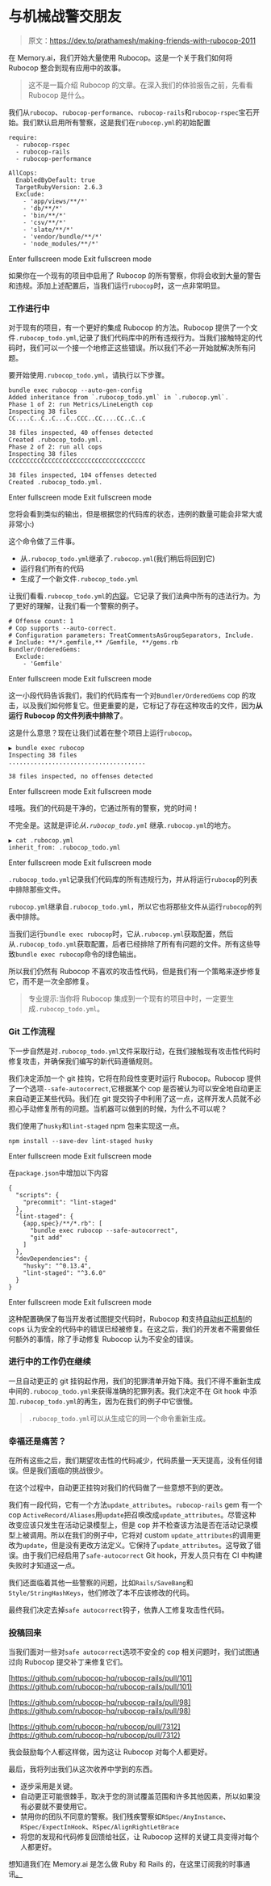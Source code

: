 # 与机械战警交朋友

> 原文：<https://dev.to/prathamesh/making-friends-with-rubocop-2011>

在 Memory.ai，我们开始大量使用 Rubocop。这是一个关于我们如何将 Rubocop 整合到现有应用中的故事。

> 这不是一篇介绍 Rubocop 的文章。在深入我们的体验报告之前，先看看 Rubocop 是什么。

我们从`rubocop`、`rubocop-performance`、`rubocop-rails`和`rubocop-rspec`宝石开始。我们默认启用所有警察，这是我们在`rubocop.yml`的初始配置

```
require:
  - rubocop-rspec
  - rubocop-rails
  - rubocop-performance

AllCops:
  EnabledByDefault: true
  TargetRubyVersion: 2.6.3
  Exclude:
    - 'app/views/**/*'
    - 'db/**/*'
    - 'bin/**/*'
    - 'csv/**/*'
    - 'slate/**/*'
    - 'vendor/bundle/**/*'
    - 'node_modules/**/*' 
```

Enter fullscreen mode Exit fullscreen mode

如果你在一个现有的项目中启用了 Rubocop 的所有警察，你将会收到大量的警告和违规。添加上述配置后，当我们运行`rubocop`时，这一点非常明显。

### 工作进行中

对于现有的项目，有一个更好的集成 Rubocop 的方法。Rubocop 提供了一个文件`.rubocop_todo.yml`,记录了我们代码库中的所有违规行为。当我们接触特定的代码时，我们可以一个接一个地修正这些错误。所以我们不必一开始就解决所有问题。

要开始使用`.rubocop_todo.yml`，请执行以下步骤。

```
bundle exec rubocop --auto-gen-config
Added inheritance from `.rubocop_todo.yml` in `.rubocop.yml`.
Phase 1 of 2: run Metrics/LineLength cop
Inspecting 38 files
CC....C..C..C...C..CCC..CC....CC..C..C

38 files inspected, 40 offenses detected
Created .rubocop_todo.yml.
Phase 2 of 2: run all cops
Inspecting 38 files
CCCCCCCCCCCCCCCCCCCCCCCCCCCCCCCCCCCCCC

38 files inspected, 104 offenses detected
Created .rubocop_todo.yml. 
```

Enter fullscreen mode Exit fullscreen mode

您将会看到类似的输出，但是根据您的代码库的状态，违例的数量可能会非常大或非常小:)

这个命令做了三件事。

*   从`.rubocop_todo.yml`继承了`.rubocop.yml`(我们稍后将回到它)
*   运行我们所有的代码
*   生成了一个新文件`.rubocop_todo.yml`

让我们看看`.rubocop_todo.yml`的[内容](https://gist.github.com/prathamesh-sonpatki/147e4299572235762bac6abdae555574)。它记录了我们法典中所有的违法行为。为了更好的理解，让我们看一个警察的例子。

```
# Offense count: 1
# Cop supports --auto-correct.
# Configuration parameters: TreatCommentsAsGroupSeparators, Include.
# Include: **/*.gemfile,** /Gemfile, **/gems.rb
Bundler/OrderedGems:
  Exclude:
    - 'Gemfile' 
```

Enter fullscreen mode Exit fullscreen mode

这一小段代码告诉我们，我们的代码库有一个对`Bundler/OrderedGems` cop 的攻击，以及我们如何修复它。但更重要的是，它标记了存在这种攻击的文件，因为**从运行 Rubocop 的文件列表中排除了**。

这是什么意思？现在让我们试着在整个项目上运行`rubocop`。

```
▶ bundle exec rubocop
Inspecting 38 files
......................................

38 files inspected, no offenses detected 
```

Enter fullscreen mode Exit fullscreen mode

哇哦。我们的代码是干净的，它通过所有的警察，党的时间！

不完全是。这就是评论*从`.rubocop_todo.yml`* 继承`.rubocop.yml`的地方。

```
▶ cat .rubocop.yml
inherit_from: .rubocop_todo.yml 
```

Enter fullscreen mode Exit fullscreen mode

`.rubocop_todo.yml`记录我们代码库的所有违规行为，并从将运行`rubocop`的列表中排除那些文件。

`rubocop.yml`继承自`.rubocop_todo.yml`，所以它也将那些文件从运行`rubocop`的列表中排除。

当我们运行`bundle exec rubocop`时，它从`.rubocop.yml`获取配置，然后从`.rubocop_todo.yml`获取配置，后者已经排除了所有有问题的文件。所有这些导致`bundle exec rubocop`命令的绿色输出。

所以我们仍然有 Rubocop 不喜欢的攻击性代码，但是我们有一个策略来逐步修复它，而不是一次全部修复。

> 专业提示:当你将 Rubocop 集成到一个现有的项目中时，一定要生成`.rubocop_todo.yml`。

### Git 工作流程

下一步自然是对`.rubocop_todo.yml`文件采取行动，在我们接触现有攻击性代码时修复攻击，并确保我们编写的新代码遵循规则。

我们决定添加一个 git 挂钩，它将在阶段性变更时运行 Rubocop。Rubocop 提供了一个选项`--safe-autocorrect`,它根据某个 cop 是否被认为可以安全地自动更正来自动更正某些代码。我们在 git 提交钩子中利用了这一点，这样开发人员就不必担心手动修复所有的问题。当机器可以做到的时候，为什么不可以呢？

我们使用了`husky`和`lint-staged` npm 包来实现这一点。

```
npm install --save-dev lint-staged husky 
```

Enter fullscreen mode Exit fullscreen mode

在`package.json`中增加以下内容

```
{
  "scripts": {
    "precommit": "lint-staged"
  },
  "lint-staged": {
    {app,spec}/**/*.rb": [
      "bundle exec rubocop --safe-autocorrect",
      "git add"
    ]
  },
  "devDependencies": {
    "husky": "^0.13.4",
    "lint-staged": "^3.6.0"
  }
} 
```

Enter fullscreen mode Exit fullscreen mode

这种配置确保了每当开发者试图提交代码时，Rubocop 和支持[自动纠正机制](http://docs.rubocop.org/en/stable/auto_correct/)的 cops 认为安全的代码中的错误已经被修复。在这之后，我们的开发者不需要做任何额外的事情，除了手动修复 Rubocop 认为不安全的错误。

### 进行中的工作仍在继续

一旦自动更正的 git 挂钩起作用，我们的犯罪清单开始下降。我们不得不重新生成中间的`.rubocop_todo.yml`来获得准确的犯罪列表。我们决定不在 Git hook 中添加`.rubocop_todo.yml`的再生，因为在我们的例子中它很慢。

> `.rubocop_todo.yml`可以从生成它的同一个命令重新生成。

### 幸福还是痛苦？

在所有这些之后，我们期望攻击性的代码减少，代码质量一天天提高，没有任何错误。但是我们面临的挑战很少。

在这个过程中，自动更正挂钩对我们的代码做了一些意想不到的更改。

我们有一段代码，它有一个方法`update_attributes`。`rubocop-rails` gem 有一个 cop `ActiveRecord/Aliases`用`update`把召唤改成`update_attributes`。尽管这种改变应该只发生在活动记录模型上，但是 cop 并不检查该方法是否在活动记录模型上被调用。所以在我们的例子中，它将对 custom `update_attributes`的调用更改为`update`，但是没有更改方法定义。它保持了`update_attributes`。这导致了错误。由于我们已经启用了`safe-autocorrect` Git hook，开发人员只有在 CI 中构建失败时才知道这一点。

我们还面临着其他一些警察的问题，比如`Rails/SaveBang`和`Style/StringHashKeys`，他们修改了本不应该修改的代码。

最终我们决定去掉`safe autocorrect`钩子，依靠人工修复攻击性代码。

### 投稿回来

当我们面对一些对`safe autocorrect`选项不安全的 cop 相关问题时，我们试图通过向 Rubocop 提交补丁来修复它们。

[https://github.com/rubocop-hq/rubocop-rails/pull/101](https://github.com/rubocop-hq/rubocop-rails/pull/101)

[https://github.com/rubocop-hq/rubocop-rails/pull/98](https://github.com/rubocop-hq/rubocop-rails/pull/98)

[https://github.com/rubocop-hq/rubocop/pull/7312](https://github.com/rubocop-hq/rubocop/pull/7312)

我会鼓励每个人都这样做，因为这让 Rubocop 对每个人都更好。

最后，我将列出我们从这次收养中学到的东西。

*   逐步采用是关键。
*   自动更正可能很棘手，取决于您的测试覆盖范围和许多其他因素，所以如果没有必要就不要使用它。
*   禁用你的团队不同意的警察。我们残疾警察如`RSpec/AnyInstance`、`RSpec/ExpectInHook`、`RSpec/AlignRightLetBrace`
*   将您的发现和代码修复回馈给社区，让 Rubocop 这样的关键工具变得对每个人都更好。

想知道我们在 Memory.ai 是怎么做 Ruby 和 Rails 的，在这里订阅我的时事通讯[。](https://prathamesh.tech/mailing-list)